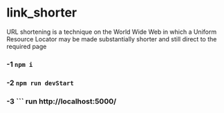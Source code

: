 # link_shorter
URL shortening is a technique on the World Wide Web in which a Uniform Resource Locator may be made substantially shorter and still direct to the required page
### -1 ```npm i ``` <br/>
### -2 ```npm run devStart ``` <br/>
### -3 ``` run http://localhost:5000/ 
